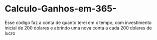 # Calculo-Ganhos-em-365-
Esse código faz a conta de quanto terei em x tempo, com investimento inicial de 200 dolares e abrindo uma nova conta a cada 200 dolares de lucro 
